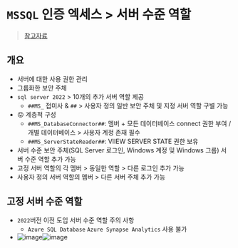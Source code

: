 # `MSSQL` 인증 엑세스 > 서버 수준 역할
> [참고자료](https://learn.microsoft.com/ko-kr/sql/relational-databases/security/authentication-access/server-level-roles?view=sql-server-ver16)

## 개요
- 서버에 대한 사용 권한 관리
- 그룹화한 보안 주체
- `sql server 2022` > 10개의 추가 서버 역할 제공
  - `##MS_` 접미사 & `##` > 사용자 정의 일반 보안 주체 및 지정 서버 역할 구별 가능
- 😛 계층적 구성
  -  `##MS_DatabaseConnector##`: 멤버 + 모든 데이터베이스 connect 권한 부여 / 개별 데이터베이스 > 사용자 계정 존재 필수
  - `##MS_ServerStateReader##`: VIIEW SERVER STATE 권한 보유
- 서버 수준 보안 주체(SQL Server 로그인, Windows 계정 및 Windows 그룹) 서버 수준 역할 추가 가능
- 고정 서버 역할의 각 멤버 > 동일한 역할 > 다른 로그인 추가 가능
- 사용자 정의 서버 역할의 멤버 > 다른 서버 주체 추가 가능

## 고정 서버 수준 역할
- `2022`버전 이전 도입 서버 수준 역할 주의 사항
  - `Azure SQL Database` `Azure Synapse Analytics` 사용 불가
- ![image](https://github.com/hyunolike/info-docs/assets/61215550/0407c030-873e-4f8d-bb36-6a1353538fb0)![image](https://github.com/hyunolike/info-docs/assets/61215550/cacaba74-1dc7-43de-9aef-ceaaf95baf22)



 
